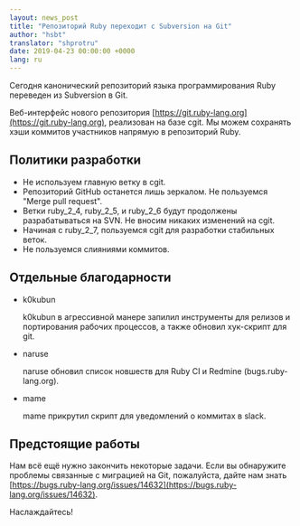 ```yaml
---
layout: news_post
title: "Репозиторий Ruby переходит с Subversion на Git"
author: "hsbt"
translator: "shprotru"
date: 2019-04-23 00:00:00 +0000
lang: ru
---
```


Сегодня канонический репозиторий языка программирования Ruby переведен из Subversion в Git.

Веб-интерфейс нового репозитория [https://git.ruby-lang.org](https://git.ruby-lang.org), реализован на базе cgit. Мы можем сохранять хэши коммитов участников напрямую в репозиторий Ruby.

## Политики разработки

* Не используем главную ветку в cgit.
* Репозиторий GitHub останется лишь зеркалом. Не пользуемся "Merge pull request".
* Ветки ruby_2_4, ruby_2_5, и ruby_2_6 будут продолжены разрабатываться на SVN. Не вносим никаких изменений на cgit.
* Начиная с ruby_2_7, пользуемся cgit для разработки стабильных веток.
* Не пользуемся слияниями коммитов.

## Отдельные благодарности

* k0kubun

  k0kubun в агрессивной манере запилил инструменты для релизов и портирования рабочих процессов, а также обновил хук-скрипт для git.

* naruse

  naruse обновил список новшеств для Ruby CI и Redmine (bugs.ruby-lang.org).

* mame

  mame прикрутил скрипт для уведомлений о коммитах в slack.

## Предстоящие работы

Нам всё ещё нужно закончить некоторые задачи. Если вы обнаружите проблемы связанные с миграцией на Git, пожалуйста, дайте нам знать [https://bugs.ruby-lang.org/issues/14632](https://bugs.ruby-lang.org/issues/14632).

Наслаждайтесь!
